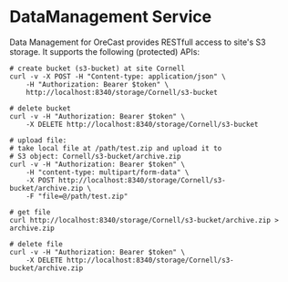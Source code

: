 # DataManagement Service
Data Management for OreCast provides RESTfull access to site's S3 storage.
It supports the following (protected) APIs:
```
# create bucket (s3-bucket) at site Cornell
curl -v -X POST -H "Content-type: application/json" \
    -H "Authorization: Bearer $token" \
    http://localhost:8340/storage/Cornell/s3-bucket

# delete bucket
curl -v -H "Authorization: Bearer $token" \
    -X DELETE http://localhost:8340/storage/Cornell/s3-bucket

# upload file:
# take local file at /path/test.zip and upload it to
# S3 object: Cornell/s3-bucket/archive.zip
curl -v -H "Authorization: Bearer $token" \
    -H "content-type: multipart/form-data" \
    -X POST http://localhost:8340/storage/Cornell/s3-bucket/archive.zip \
    -F "file=@/path/test.zip"

# get file
curl http://localhost:8340/storage/Cornell/s3-bucket/archive.zip > archive.zip

# delete file
curl -v -H "Authorization: Bearer $token" \
    -X DELETE http://localhost:8340/storage/Cornell/s3-bucket/archive.zip
```

